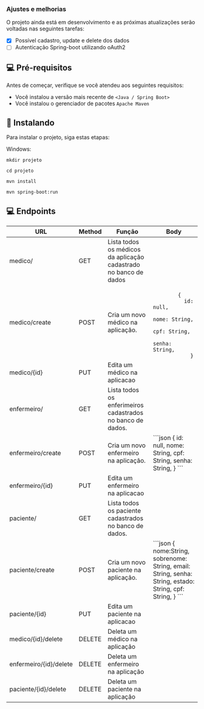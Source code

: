 ### Ajustes e melhorias

O projeto ainda está em desenvolvimento e as próximas atualizações serão voltadas nas seguintes tarefas:

- [x] Possível cadastro, update e delete dos dados
- [ ] Autenticação Spring-boot utilizando oAuth2

## 💻 Pré-requisitos

Antes de começar, verifique se você atendeu aos seguintes requisitos:

* Você instalou a versão mais recente de `<Java / Spring Boot>`
* Você instalou o gerenciador de pacotes `Apache Maven`

## 🚀 Instalando

Para instalar o projeto, siga estas etapas:


Windows:
```
mkdir projeto

cd projeto

mvn install

mvn spring-boot:run

```

## 💻 Endpoints

<table>
  <thead>
    <tr>
      <th>URL</th>
      <th>Method</th>
      <th>Função</th>
      <th>Body</th>
    </tr>
  </thead>
  <tbody>
    <tr>
        <td>medico/</td>
        <td>GET</td>
        <td>Lista todos os médicos da aplicação cadastrado no banco de dados</td>
      </tr>
      <tr>
        <td>medico/create</td>
        <td>POST</td>
        <td>Cria um novo médico na aplicação.</td>
        <td>
          <code>
        {
          id: null,
          nome: String,
          cpf: String,
          senha: String,
            }</code>
        </td>
      </tr>
      <tr>
        <td>medico/{id}</td>
        <td>PUT</td>
        <td>Edita um médico na aplicacao</td>
      </tr>
      <tr>
        <td>enfermeiro/</td>
        <td>GET</td>
        <td>Lista todos os enferimeiros cadastrados no banco de dados.</td>
      </tr>
      <tr>
        <td>enfermeiro/create</td>
        <td>POST</td>
        <td>Cria um novo enfermeiro na aplicação.</td>
        <td>```json
        {
          id: null,
          nome: String,
          cpf: String,
          senha: String,
        }
        ```
        </td>
      </tr>
      <tr>
        <td>enfermeiro/{id}</td>
        <td>PUT</td>
        <td>Edita um enfermeiro na aplicacao</td>
      </tr>
      <tr>
        <td>paciente/</td>
        <td>GET</td>
        <td>Lista todos os paciente cadastrados no banco de dados.</td>
      </tr>
      <tr>
        <td>paciente/create</td>
        <td>POST</td>
        <td>Cria um novo paciente na aplicação.</td>
        <td>```json
        {
          nome:String,
          sobrenome: String,
          email: String,
          senha: String,
          estado: String,
          cpf: String,
        }
        ```
        </td>
      </tr>
      <tr>
        <td>paciente/{id}</td>
        <td>PUT</td>
        <td>Edita um paciente na aplicacao</td>
      </tr>
      <tr>
        <td>medico/{id}/delete</td>
        <td>DELETE</td>
        <td>Deleta um médico na aplicação</td>
      </tr>
      <tr>
        <td>enfermeiro/{id}/delete</td>
        <td>DELETE</td>
        <td>Deleta um enfermeiro na aplicação</td>
      </tr>
      <tr>
        <td>paciente/{id}/delete</td>
        <td>DELETE</td>
        <td>Deleta um paciente na aplicação</td>
      </tr>
  </tbody>
</table>
